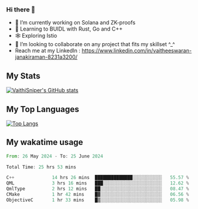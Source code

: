 ### Hi there 👋

- 🔭 I’m currently working on Solana and ZK-proofs
- 📖 Learning to BUIDL with Rust, Go and C++
- 🕸️ Exploring Istio
- 👯 I’m looking to collaborate on any project that fits my skillset ^_^
- Reach me at my LinkedIn : https://www.linkedin.com/in/vaitheeswaran-janakiraman-8231a3200/

## My Stats
[![VaithiSniper's GitHub stats](https://github-readme-stats.vercel.app/api?username=VaithiSniper&hide=stars&theme=radical)](https://github.com/anuraghazra/github-readme-stats)

## My Top Languages

[![Top Langs](https://github-readme-stats.vercel.app/api/top-langs/?username=VaithiSniper&layout=compact)](https://github.com/anuraghazra/github-readme-stats)

## My wakatime usage

<!--START_SECTION:waka-->

```rust
From: 26 May 2024 - To: 25 June 2024

Total Time: 25 hrs 53 mins

C++              14 hrs 26 mins  ██████████████░░░░░░░░░░░   55.57 %
QML              3 hrs 16 mins   ███░░░░░░░░░░░░░░░░░░░░░░   12.62 %
QmlType          2 hrs 12 mins   ██░░░░░░░░░░░░░░░░░░░░░░░   08.47 %
CMake            1 hr 42 mins    █▓░░░░░░░░░░░░░░░░░░░░░░░   06.56 %
ObjectiveC       1 hr 33 mins    █▒░░░░░░░░░░░░░░░░░░░░░░░   05.98 %
```

<!--END_SECTION:waka-->
